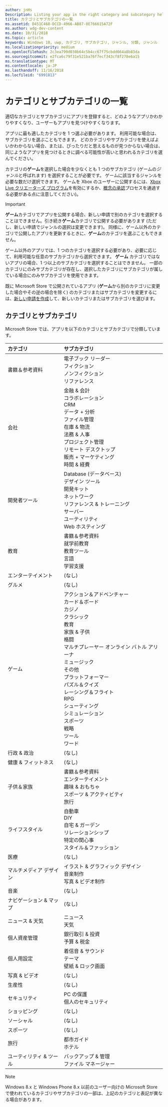 ```yaml
---
author: jnHs
Description: Listing your app in the right category and subcategory helps customers find your app and understand more about it.
title: カテゴリとサブカテゴリの一覧
ms.assetid: D451C468-DCCD-4966-AB87-8E766615A72F
ms.author: wdg-dev-content
ms.date: 10/31/2018
ms.topic: article
keywords: Windows 10, uwp, カテゴリ, サブカテゴリ, ジャンル, 分類, ジャンル
ms.localizationpriority: medium
ms.openlocfilehash: 2c3ea799d030b64c5b4cc67f75cbdd664a8b83da
ms.sourcegitcommit: e2fca6c79f31e521ba76f7ecf343cf8f278e6a15
ms.translationtype: MT
ms.contentlocale: ja-JP
ms.lasthandoff: 11/16/2018
ms.locfileid: "6991813"
---
```

# <a name="category-and-subcategory-table"></a>カテゴリとサブカテゴリの一覧


適切なカテゴリとサブカテゴリにアプリを登録すると、どのようなアプリかわかりやすくなり、ユーザーもアプリを見つけやすくなります。

アプリに最も適したカテゴリを 1 つ選ぶ必要があります。 利用可能な場合は、サブカテゴリを選ぶこともできます。 どのカテゴリやサブカテゴリを使えばよいかわからない場合、または、ぴったりだと思えるものが見つからない場合は、同じようなアプリを見つけるときに調べる可能性が高いと思われるカテゴリを選んでください。

カテゴリの**ゲーム**を選択した場合を少なくとも 1 つのサブカテゴリ (ゲームの*ジャンル*と呼ばれます) を選択することが必要です。 ゲームに該当するジャンルを必要な数だけ選択できます。 ゲームを Xbox のユーザーに公開するには、[Xbox Live クリエーターズ プログラム](../xbox-live/get-started-with-creators/get-started-with-xbox-live-creators.md)を有効にするか、[概念の承認](../gaming/concept-approval.md)プロセスを通過する必要がある点に注意してください)。 

> [!IMPORTANT] 
> **ゲーム**カテゴリでアプリを公開する場合、新しい申請で別のカテゴリを選択することはできません。引き続き**ゲーム**カテゴリで公開する必要があります (ただし、新しい申請でジャンルの選択は変更できます)。 同様に、ゲーム以外のカテゴリで公開したアプリを更新するときに、**ゲーム**のカテゴリを選ぶこともできません。

ゲーム以外のアプリでは、1 つのカテゴリを選択する必要があり、必要に応じて、利用可能な任意のサブカテゴリから選択できます。 **ゲーム** カテゴリではないアプリの場合、1 つ以上のサブカテゴリを選択することはできません。 一部のカテゴリにのみサブカテゴリが存在し、選択したカテゴリにサブカテゴリが属している場合にのみサブカテゴリを使用できます。

既に Microsoft Store で公開されているアプリ (**ゲーム**から別のカテゴリに変更した場合やその逆の場合を除く) のカテゴリまたはサブカテゴリを変更するには、[新しい申請を作成](app-submissions.md)して、新しいカテゴリまたはサブカテゴリを選びます。

## <a name="categories-and-subcategories"></a>カテゴリとサブカテゴリ

Microsoft Store では、アプリを以下のカテゴリとサブカテゴリで分類しています。

<table>
    <thead>
    <tr class="header">
    <th align="left">カテゴリ</th>
    <th align="left">サブカテゴリ</th>
    </tr>
    </thead>
    <tbody>
<tr>
    <td>書籍＆参考資料</td>
    <td>電子ブック リーダー <br> フィクション <br> ノンフィクション <br> リファレンス</td>
  </tr>
  <tr>
    <td>会社</td>
    <td>金融 & 会計 <br> コラボレーション <br> CRM <br> データ + 分析 <br> ファイル管理 <br> 在庫 & 物流 <br> 法務 & 人事 <br> プロジェクト管理 <br> リモート デスクトップ <br> 販売 + マーケティング <br> 時間 & 経費</td>
  </tr>
  <tr>
    <td>開発者ツール</td>
    <td>Database (データベース) <br> デザイン ツール <br> 開発キット <br> ネットワーク <br> リファレンス & トレーニング <br> サーバー <br> ユーティリティ <br> Web ホスティング</td>
  </tr>
  <tr>
    <td>教育</td>
    <td>書籍＆参考資料 <br> 就学前教育 <br> 教育ツール <br> 言語 <br> 学習支援</td>
  </tr>
  <tr>
    <td>エンターテイメント</td>
    <td>(なし)</td>
  </tr>
  <tr>
    <td>グルメ</td>
    <td>(なし)</td>
  </tr>
  <tr>
    <td>ゲーム</td>
    <td>アクション＆アドベンチャー <br> カード＆ボード <br> カジノ <br> クラシック <br> 教育 <br> 家族 & 子供 <br> 格闘 <br> マルチプレーヤー オンライン バトル アリーナ <br> ミュージック <br> その他 <br> プラットフォーマー <br> パズル＆クイズ <br> レーシング＆フライト <br> RPG <br> シューティング <br> シミュレーション <br> スポーツ <br> 戦略 <br> ツール <br> ワード</td>
  </tr>
  <tr>
    <td>行政 & 政治</td>
    <td>(なし)</td>
  </tr>
  <tr>
    <td>健康 & フィットネス</td>
    <td>(なし)</td>
  </tr>
  <tr>
    <td>子供＆家族</td>
    <td>書籍＆参考資料 <br> エンターテイメント <br> 趣味 & おもちゃ <br> スポーツ & アクティビティ <br> 旅行</td>
  </tr>
  <tr>
    <td>ライフスタイル</td>
    <td>自動車 <br> DIY <br> 自宅 & ガーデン <br> リレーションシップ <br> 特定の関心事 <br> スタイル＆ファッション</td>
  </tr>
  <tr>
    <td>医療</td>
    <td>(なし)</td>
  </tr>
  <tr>
    <td>マルチメディア デザイン</td>
    <td>イラスト & グラフィック デザイン <br> 音楽制作 <br> 写真 & ビデオ制作</td>
  </tr>
  <tr>
    <td>音楽</td>
    <td>(なし)</td>
  </tr>
  <tr>
    <td>ナビゲーション & マップ</td>
    <td>(なし)</td>
  </tr>
  <tr>
    <td>ニュース & 天気</td>
    <td>ニュース <br> 天気</td>
  </tr>
  <tr>
    <td>個人資産管理</td>
    <td>銀行取引 & 投資 <br> 予算 & 税金</td>
  </tr>
  <tr>
    <td>個人用設定</td>
    <td>着信音 & サウンド <br> テーマ <br> 壁紙 & ロック画面</td>
  </tr>
  <tr>
    <td>写真 & ビデオ</td>
    <td>(なし)</td>
  </tr>
  <tr>
    <td>生産性</td>
    <td>(なし)</td>
  </tr>
  <tr>
    <td>セキュリティ</td>
    <td>PC の保護 <br> 個人のセキュリティ</td>
  </tr>
  <tr>
    <td>ショッピング</td>
    <td>(なし)</td>
  </tr>
  <tr>
    <td>ソーシャル</td>
    <td>(なし)</td>
  </tr>
  <tr>
    <td>スポーツ</td>
    <td>(なし)</td>
  </tr>
  <tr>
    <td>旅行</td>
    <td>都市ガイド <br>ホテル</td>
  </tr>
  <tr>
    <td>ユーティリティ & ツール</td>
    <td>バックアップ & 管理 <br> ファイル マネージャー</td>
  </tr>
</tbody>
</table>

> [!NOTE] 
> Windows 8.x と Windows Phone 8.x 以前のユーザー向けの Microsoft Store で使われているカテゴリやサブカテゴリの一部は、上記のカテゴリと表記が異なる場合があります。 

